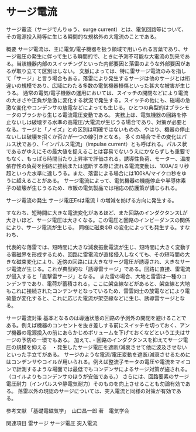 # サージ電流

サージ電流（サージでんりゅう、surge current）とは、電気回路等について、その電源投入時等に生じる瞬間的な規格外の大電流のことである。

概要
サージ電流は、主に電気/電子機器を扱う領域で用いられる言葉であり、サージ電圧の発生に伴って生じる瞬間的で、ときに予測不可能な大電流の到来である。当該機器内部のスイッチングといった内部要因と落雷のような外部要因があるが取り立てて区別はしない。
文脈によっては、特に雷サージ電流のみを指して「サージ」と言う場合もある。落雷により発生するサージは他のサージとは桁違いの規模であり、広域にわたる多数の電気機器損傷といった甚大な被害が生じうる。
通常の電気/電子機器の運用においては、スイッチの開閉などにより電流の大きさや正負が急激に変化する状況で発生する。スイッチの他にも、磁場の急激な変化やコンデンサの放電などによっても生じる。ひとつの典型的はブラシモータのブラシから生じる電流電圧変動である。
実務上は、電気機器の回路を停止ないしは破壊する水準の高電圧/大電流が生じうる場合であり、対策が必要となる。サージと「ノイズ」との区別は明確ではないものの、やはり、機器の停止ないしは破壊を招くか否かが一つの線引きとなる。
多くの場合でその変化はパルス状であり、「インパルス電流」（impulse current）とも呼ばれる。パルス状であるがゆえにその最大値を捉えることは容易でないうえにかならずしも重要でもなく、もっぱら時間当たり上昇率で評価される。誘導性負荷、モーター、温度依存性の負荷を回路に接続または遮断する際に流れる電流変動は、100A/ミリ秒超といった水準に達しうる。また、落雷による場合には100kA/マイクロ秒をゆうに超えることがある。
サージ電流によって、電気機器の機能停止や半導体素子の破壊が生じうるため、市販の電気製品では相応の防護策が講じられる。

サージ電流の発生
サージ電圧Esは電流ｉの増減を妨げる方向に発生する。

すなわち、短時間に大きな電流変化があるほど、また回路のインダクタンスLが大きいほど、サージ電圧は大きくなる。この電圧と回路のインピーダンスの関係により、サージ電流が生じる。
同様に磁束ΦB の変化によっても発生する。すなわち、

代表的な落雷では、短時間に大きな減衰振動電流が生じ、短時間に大きく変動する電磁界を形成するため、回路に雷電流が直接侵入しなくても、その短時間の大きな磁束変化により、近傍の回路には大きなサージ電圧が誘導され、大きなサージ電流が生じる。これが典型的な「誘導雷サージ」である。回路に直接、雷電流が侵入すると「直撃雷サージ」となる。
また雷の場合、大地と雷雲は一種のコンデンサであり、電荷が蓄積される。ここに架空線などがあると、架空線と大地もこれに接続されたコンデンサとなっているため、雷雲同士の放電などにより電荷量が変化すると、これに応じた電流が架空線などに生じ、誘導雷サージとなる。

サージ電流対策
基本となるのは導通状態の回路の予測外の開閉を避けることである。例えば機器のコンセントを抜き差しする前にスイッチを切っておく、アンプ機器の電源投入の前にあらかじめボリュームを下げておくなどという工夫はサージの予防の一環でもある。
加えて、・回路のインダクタンスを抑えてサージ電圧の規模を抑える　・発生したサージ電圧を遮断/減衰させて他に波及させないといった手立てがある。
サージのような電流/電圧変動を遮断/減衰させるためにはコンデンサやコイルが用いられる。例えば整流子モータの電圧や電流をマイコンで計測するような場面では最低でもコンデンサによるサージ対策が施される。（コイルよりもコンデンサのほうが安価である。）
さらには、回路要素のサージ電圧耐力（インパルスや静電気耐力）そのものを向上させることも勿論有効である。
落雷以外の現認のサージについては、突入電流と同様の対策が有効である。

参考文献
「基礎電磁気学」　山口昌一郎 著　電気学会

関連項目
雷サージ
サージ電圧
突入電流
